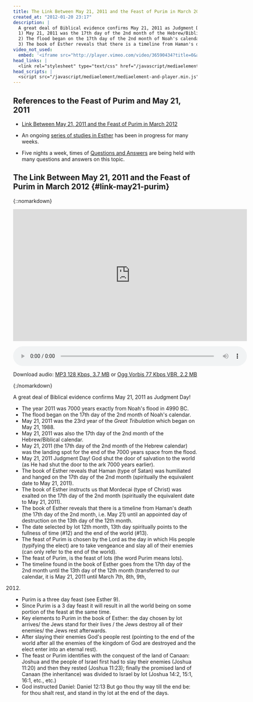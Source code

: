 ```yaml
---
title: The Link Between May 21, 2011 and the Feast of Purim in March 2012
created_at: "2012-01-20 23:17"
description: |
  A great deal of Biblical evidence confirms May 21, 2011 as Judgment Day!
  1) May 21, 2011 was the 17th day of the 2nd month of the Hebrew/Biblical calendar.
  2) The flood began on the 17th day of the 2nd month of Noah's calendar.
  3) The book of Esther reveals that there is a timeline from Haman's death (the 17th day of the 2nd month, i.e. May 21) until an appointed day of destruction on the 13th day of the 12th month.
video_not_used:
  embed: '<iframe src="http://player.vimeo.com/video/36590434?title=0&amp;byline=0&amp;portrait=0" width="640" height="360" frameborder="0" webkitAllowFullScreen mozallowfullscreen allowFullScreen></iframe>'
head_links: |
  <link rel="stylesheet" type="text/css" href="/javascript/mediaelement/mediaelementplayer.min.css">
head_scripts: |
  <script src="/javascript/mediaelement/mediaelement-and-player.min.js"></script>
---
```

## References to the Feast of Purim and May 21, 2011

* [Link Between May 21, 2011 and the Feast of Purim in March 2012](#link-may21-purim)

* An ongoing [series of studies in Esther](/archives/2011/11/13/esther-part-1/) has been
  in progress for many weeks.

* Five nights a week, times of [Questions and Answers](/questions/)  are being held
  with many questions and answers on this topic.

## The Link Between May 21, 2011 and the Feast of Purim in March 2012  {#link-may21-purim}

{::nomarkdown}
<div style="margin-top: 1em; text-align: center;">
  <!-- video from vimeo -->
  <iframe src="http://player.vimeo.com/video/36590434?title=0&amp;byline=0&amp;portrait=0" width="640" height="360" frameborder="0" webkitAllowFullScreen mozallowfullscreen allowFullScreen></iframe>
  <!-- audio using HTML5 audio element and MediaElement.js player -->
  <div style="width: 640px; margin: 1em auto 0 auto;">
    <audio controls="controls" style="width: 640px;" title="Play audio">
      <source src="http://c557803.r3.cf2.rackcdn.com/The-Link-Between-May-21-and-Feast-of-Purim.mp3" type="audio/mp3">
      <source src="http://c557803.r3.cf2.rackcdn.com/The-Link-Between-May-21-and-Feast-of-Purim.ogg" type="audio/ogg">
    </audio>
    <script>$('audio').mediaelementplayer(/* Options */);</script>
  </div>
  <p style="text-align: center;">Download audio: 
    <a href="http://c557803.r3.cf2.rackcdn.com/The-Link-Between-May-21-and-Feast-of-Purim.mp3">MP3 128 Kbps, 3.7 MB</a> or
    <a href="http://c557803.r3.cf2.rackcdn.com/The-Link-Between-May-21-and-Feast-of-Purim.ogg">Ogg Vorbis 77 Kbps VBR, 2.2 MB</a></p>
</div>
{:/nomarkdown}

A great deal of Biblical evidence confirms May 21, 2011 as Judgment Day!

* The year 2011 was 7000 years exactly from Noah's flood in 4990 BC.
* The flood began on the 17th day of the 2nd month of Noah's calendar.
* May 21, 2011 was the 23rd year of the *Great Tribulation* which began on May 21, 1988.
* May 21, 2011 was also the 17th day of the 2nd month of the Hebrew/Biblical calendar.
* May 21, 2011 (the 17th day of the 2nd month of the Hebrew calendar) was the landing spot for
the end of the 7000 years space from the flood.
* May 21, 2011 Judgment Day! God shut the door of salvation to the world (as He had shut the
door to the ark 7000 years earlier).
* The book of Esther reveals that Haman (type of Satan) was humiliated and hanged on the 17th
day of the 2nd month (spiritually the equivalent date to May 21, 2011).
* The book of Esther instructs us that Mordecai (type of Christ) was exalted on the 17th day of the
2nd month (spiritually the equivalent date to May 21, 2011).
* The book of Esther reveals that there is a timeline from Haman's death (the 17th day of the 2nd
month, i.e. May 21) until an appointed day of destruction on the 13th day of the 12th month.
* The date selected by lot 12th month, 13th day spiritually points to the fullness of time (#12) and
the end of the world (#13).
* The feast of Purim is chosen by the Lord as the day in which His people (typifying the elect) are
to take vengeance and slay all of their enemies (can only refer to the end of the world).
* The feast of Purim, is the feast of lots (the word Purim means lots).
* The timeline found in the book of Esther goes from the 17th day of the 2nd month until the 13th
day of the 12th month (transferred to our calendar, it is May 21, 2011 until March 7th, 8th, 9th,
2012.
* Purim is a three day feast (see Esther 9).
* Since Purim is a 3 day feast it will result in all the world being on some portion of the feast at the same time.
* Key elements to Purim in the book of Esther: the day chosen by lot arrives/ the Jews stand for
their lives / the Jews destroy all of their enemies/ the Jews rest afterwards.
* After slaying their enemies God's people rest (pointing to the end of the world after all the
enemies of the kingdom of God are destroyed and the elect enter into an eternal rest).
* The feast or Purim identifies with the conquest of the land of Canaan: Joshua and the people of
Israel first had to slay their enemies (Joshua 11:20) and then they rested (Joshua 11:23); finally
the promised land of Canaan (the inheritance) was divided to Israel by lot (Joshua 14:2, 15:1,
16:1, etc., etc.)
* God instructed Daniel: Daniel 12:13 But go thou thy way till the end be: for thou shalt rest, and
stand in thy lot at the end of the days.


